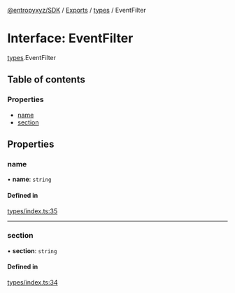 [@entropyxyz/SDK](../README.md) / [Exports](../modules.md) / [types](../modules/types.md) / EventFilter

# Interface: EventFilter

[types](../modules/types.md).EventFilter

## Table of contents

### Properties

- [name](types.EventFilter.md#name)
- [section](types.EventFilter.md#section)

## Properties

### name

• **name**: `string`

#### Defined in

[types/index.ts:35](https://github.com/entropyxyz/SDK/blob/1c426d7/src/types/index.ts#L35)

___

### section

• **section**: `string`

#### Defined in

[types/index.ts:34](https://github.com/entropyxyz/SDK/blob/1c426d7/src/types/index.ts#L34)
